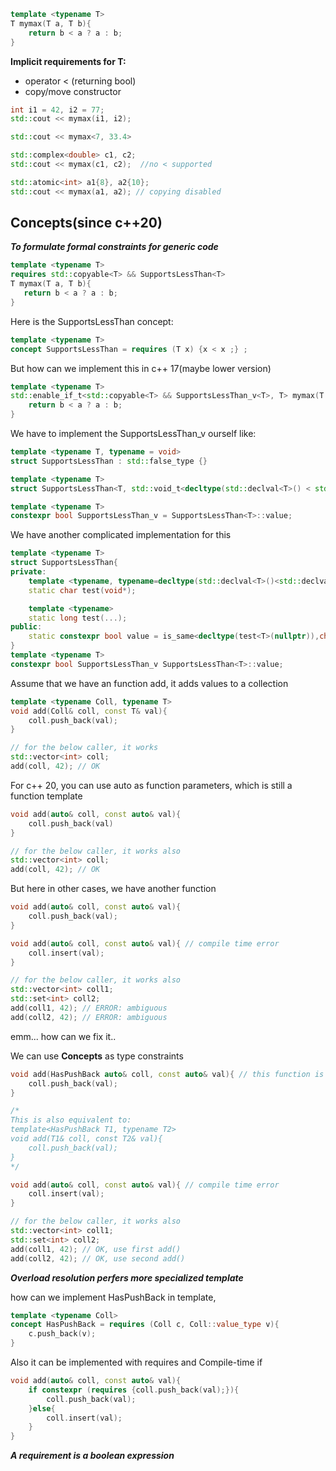 ```c++
template <typename T>
T mymax(T a, T b){
    return b < a ? a : b;
}
```
**Implicit requirements for T:**
* operator < (returning bool)
* copy/move constructor

```c++
int i1 = 42, i2 = 77;
std::cout << mymax(i1, i2);

std::cout << mymax<7, 33.4>

std::complex<double> c1, c2;
std::cout << mymax(c1, c2);  //no < supported

std::atomic<int> a1{8}, a2{10};
std::cout << mymax(a1, a2); // copying disabled
```

## **Concepts(since c++20)**
 ***To formulate formal constraints for generic code***

 ```c++
template <typename T>
requires std::copyable<T> && SupportsLessThan<T>
T mymax(T a, T b){
    return b < a ? a : b;
}
 ```
Here is the SupportsLessThan concept:

```c++
template <typename T>
concept SupportsLessThan = requires (T x) {x < x ;} ;
```

But how can we implement this in c++ 17(maybe lower version)
```c++
template <typename T>
std::enable_if_t<std::copyable<T> && SupportsLessThan_v<T>, T> mymax(T a, T b){
    return b < a ? a : b;
}
```

We have to implement the SupportsLessThan_v ourself like:
```c++
template <typename T, typename = void>
struct SupportsLessThan : std::false_type {}

template <typename T>
struct SupportsLessThan<T, std::void_t<decltype(std::declval<T>() < std::declval<T>()>)>> : std::true_type{}

template <typename T>
constexpr bool SupportsLessThan_v = SupportsLessThan<T>::value;
```

We have another complicated implementation for this
```c++
template <typename T>
struct SupportsLessThan{
private:
    template <typename, typename=decltype(std::declval<T>()<std::declval<T>())>
    static char test(void*);

    template <typename>
    static long test(...);
public:
    static constexpr bool value = is_same<decltype(test<T>(nullptr)),char)>::value;
}
template <typename T>
constexpr bool SupportsLessThan_v SupportsLessThan<T>::value;
```

Assume that we have an function add, it adds values to a collection

```c++
template <typename Coll, typename T>
void add(Coll& coll, const T& val){
    coll.push_back(val);
}

// for the below caller, it works
std::vector<int> coll;
add(coll, 42); // OK
```

For c++ 20, you can use auto as function parameters, which is still a function template
```c++
void add(auto& coll, const auto& val){
    coll.push_back(val)
}

// for the below caller, it works also
std::vector<int> coll;
add(coll, 42); // OK
```

But here in other cases, we have another function
```c++
void add(auto& coll, const auto& val){
    coll.push_back(val);
}

void add(auto& coll, const auto& val){ // compile time error
    coll.insert(val);
}

// for the below caller, it works also
std::vector<int> coll1;
std::set<int> coll2;
add(coll1, 42); // ERROR: ambiguous
add(coll2, 42); // ERROR: ambiguous
```

emm... how can we fix it..

We can use **Concepts** as type constraints 

```c++
void add(HasPushBack auto& coll, const auto& val){ // this function is still a template
    coll.push_back(val);
}

/*
This is also equivalent to:
template<HasPushBack T1, typename T2>
void add(T1& coll, const T2& val){
    coll.push_back(val);
}
*/

void add(auto& coll, const auto& val){ // compile time error
    coll.insert(val);
}

// for the below caller, it works also
std::vector<int> coll1;
std::set<int> coll2;
add(coll1, 42); // OK, use first add()
add(coll2, 42); // OK, use second add()
```
***Overload resolution perfers more specialized template***

how can we implement HasPushBack in template,
```c++
template <typename Coll>
concept HasPushBack = requires (Coll c, Coll::value_type v){
    c.push_back(v);
}
```
Also it can be implemented with requires and Compile-time if

```c++
void add(auto& coll, const auto& val){
    if constexpr (requires {coll.push_back(val);}){
        coll.push_back(val);
    }else{
        coll.insert(val);
    }
}
```
***A requirement is a boolean expression***